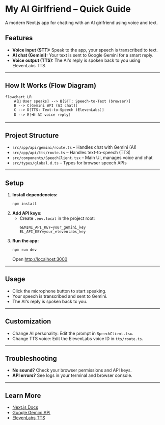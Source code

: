 # My AI Girlfriend – Quick Guide

A modern Next.js app for chatting with an AI girlfriend using voice and text.

## Features

- **Voice input (STT):** Speak to the app, your speech is transcribed to text.
- **AI chat (Gemini):** Your text is sent to Google Gemini for a smart reply.
- **Voice output (TTS):** The AI's reply is spoken back to you using ElevenLabs TTS.

---

## How It Works (Flow Diagram)

```mermaid
flowchart LR
    A[🎤 User speaks] --> B[STT: Speech-to-Text (browser)]
    B --> C[Gemini API (AI chat)]
    C --> D[TTS: Text-to-Speech (ElevenLabs)]
    D --> E[🔊 AI voice reply]
```

---

## Project Structure

- `src/app/api/gemini/route.ts` – Handles chat with Gemini (AI)
- `src/app/api/tts/route.ts` – Handles text-to-speech (TTS)
- `src/components/SpeechClient.tsx` – Main UI, manages voice and chat
- `src/types/global.d.ts` – Types for browser speech APIs

---

## Setup

1. **Install dependencies:**
   ```bash
   npm install
   ```
2. **Add API keys:**
   - Create `.env.local` in the project root:
     ```env
     GEMINI_API_KEY=your_gemini_key
     EL_API_KEY=your_elevenlabs_key
     ```
3. **Run the app:**
   ```bash
   npm run dev
   ```
   Open [http://localhost:3000](http://localhost:3000)

---

## Usage

- Click the microphone button to start speaking.
- Your speech is transcribed and sent to Gemini.
- The AI's reply is spoken back to you.

---

## Customization

- Change AI personality: Edit the prompt in `SpeechClient.tsx`.
- Change TTS voice: Edit the ElevenLabs voice ID in `tts/route.ts`.

---

## Troubleshooting

- **No sound?** Check your browser permissions and API keys.
- **API errors?** See logs in your terminal and browser console.

---

## Learn More

- [Next.js Docs](https://nextjs.org/docs)
- [Google Gemini API](https://ai.google.dev/)
- [ElevenLabs TTS](https://docs.elevenlabs.io/)
